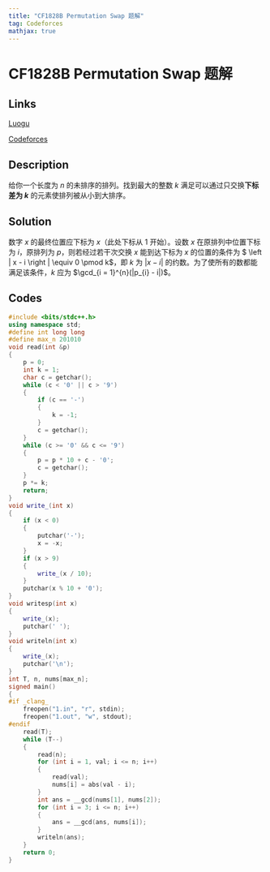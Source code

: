 ```yaml
---
title: "CF1828B Permutation Swap 题解"
tag: Codeforces
mathjax: true
---
```


# CF1828B Permutation Swap 题解

<!-- more -->


## Links

[Luogu](https://www.luogu.com.cn/problem/CF1828B)

[Codeforces](https://codeforces.com/problemset/problem/1828/B)

## Description

给你一个长度为 $n$ 的未排序的排列。找到最大的整数 $k$ 满足可以通过只交换**下标差为 $k$** 的元素使排列被从小到大排序。

## Solution

数字 $x$ 的最终位置应下标为 $x$（此处下标从 $1$ 开始）。设数 $x$ 在原排列中位置下标为 $i$，原排列为 $p$，则若经过若干次交换 $x$ 能到达下标为 $x$ 的位置的条件为 $ \left | x - i \right |  \equiv 0 \pmod k$，即 $k$ 为 $\left | x - i \right |$ 的约数。为了使所有的数都能满足该条件，$k$ 应为 $\gcd_{i = 1}^{n}(|p_{i} - i|)$。

## Codes

```cpp
#include <bits/stdc++.h>
using namespace std;
#define int long long
#define max_n 201010
void read(int &p)
{
    p = 0;
    int k = 1;
    char c = getchar();
    while (c < '0' || c > '9')
    {
        if (c == '-')
        {
            k = -1;
        }
        c = getchar();
    }
    while (c >= '0' && c <= '9')
    {
        p = p * 10 + c - '0';
        c = getchar();
    }
    p *= k;
    return;
}
void write_(int x)
{
    if (x < 0)
    {
        putchar('-');
        x = -x;
    }
    if (x > 9)
    {
        write_(x / 10);
    }
    putchar(x % 10 + '0');
}
void writesp(int x)
{
    write_(x);
    putchar(' ');
}
void writeln(int x)
{
    write_(x);
    putchar('\n');
}
int T, n, nums[max_n];
signed main()
{
#if _clang_
    freopen("1.in", "r", stdin);
    freopen("1.out", "w", stdout);
#endif
    read(T);
    while (T--)
    {
        read(n);
        for (int i = 1, val; i <= n; i++)
        {
            read(val);
            nums[i] = abs(val - i);
        }
        int ans = __gcd(nums[1], nums[2]);
        for (int i = 3; i <= n; i++)
        {
            ans = __gcd(ans, nums[i]);
        }
        writeln(ans);
    }
    return 0;
}
```
